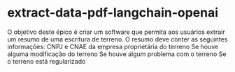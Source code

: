 # extract-data-pdf-langchain-openai
O objetivo deste épico é criar um software que permita aos usuários extrair um resumo de uma escritura de terreno. O resumo deve conter as seguintes informações:  CNPJ e CNAE da empresa proprietária do terreno Se houve alguma modificação do terreno Se houve algum problema com o terreno Se o terreno está regularizado
